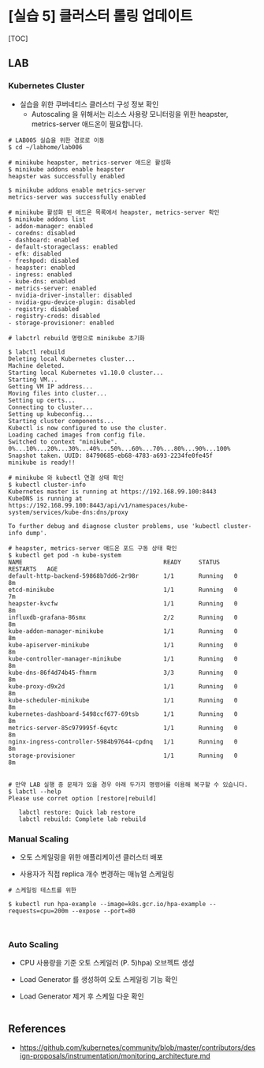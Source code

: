 # [실습 5] 클러스터 롤링 업데이트

[TOC]

## LAB

### Kubernetes Cluster

- 실습을 위한 쿠버네티스 클러스터 구성 정보 확인
  - Autoscaling 을 위해서는 리소스 사용량 모니터링을 위한 heapster, metrics-server 애드온이 필요합니다.

```shell
# LAB005 실습을 위한 경로로 이동
$ cd ~/labhome/lab006

# minikube heapster, metrics-server 애드온 활성화
$ minikube addons enable heapster
heapster was successfully enabled

$ minikube addons enable metrics-server
metrics-server was successfully enabled

# minikube 활성화 된 애드온 목록에서 heapster, metrics-server 확인
$ minikube addons list
- addon-manager: enabled
- coredns: disabled
- dashboard: enabled
- default-storageclass: enabled
- efk: disabled
- freshpod: disabled
- heapster: enabled
- ingress: enabled
- kube-dns: enabled
- metrics-server: enabled
- nvidia-driver-installer: disabled
- nvidia-gpu-device-plugin: disabled
- registry: disabled
- registry-creds: disabled
- storage-provisioner: enabled

# labctrl rebuild 명령으로 minikube 초기화

$ labctl rebuild
Deleting local Kubernetes cluster...
Machine deleted.
Starting local Kubernetes v1.10.0 cluster...
Starting VM...
Getting VM IP address...
Moving files into cluster...
Setting up certs...
Connecting to cluster...
Setting up kubeconfig...
Starting cluster components...
Kubectl is now configured to use the cluster.
Loading cached images from config file.
Switched to context "minikube".
0%...10%...20%...30%...40%...50%...60%...70%...80%...90%...100%
Snapshot taken. UUID: 84790685-eb68-4783-a693-2234fe0fe45f
minikube is ready!!

# minikube 와 kubectl 연결 상태 확인
$ kubectl cluster-info 
Kubernetes master is running at https://192.168.99.100:8443
KubeDNS is running at https://192.168.99.100:8443/api/v1/namespaces/kube-system/services/kube-dns:dns/proxy

To further debug and diagnose cluster problems, use 'kubectl cluster-info dump'.

# heapster, metrics-server 애드온 포드 구동 상태 확인
$ kubectl get pod -n kube-system
NAME                                        READY     STATUS    RESTARTS   AGE
default-http-backend-59868b7dd6-2r98r       1/1       Running   0          8m
etcd-minikube                               1/1       Running   0          7m
heapster-kvcfw                              1/1       Running   0          8m
influxdb-grafana-86smx                      2/2       Running   0          8m
kube-addon-manager-minikube                 1/1       Running   0          8m
kube-apiserver-minikube                     1/1       Running   0          8m
kube-controller-manager-minikube            1/1       Running   0          8m
kube-dns-86f4d74b45-fhmrm                   3/3       Running   0          8m
kube-proxy-d9x2d                            1/1       Running   0          8m
kube-scheduler-minikube                     1/1       Running   0          8m
kubernetes-dashboard-5498ccf677-69tsb       1/1       Running   0          8m
metrics-server-85c979995f-6qvtc             1/1       Running   0          8m
nginx-ingress-controller-5984b97644-cpdnq   1/1       Running   0          8m
storage-provisioner                         1/1       Running   0          8m


# 만약 LAB 실행 중 문제가 있을 경우 아래 두가지 명령어를 이용해 복구할 수 있습니다.
$ labctl --help
Please use corret option [restore|rebuild]

   labctl restore: Quick lab restore
   labctl rebuild: Complete lab rebuild
```



### Manual Scaling

- 오토 스케일링을 위한 애플리케이션 클러스터 배포

- 사용자가 직접 replica 개수 변경하는 매뉴얼 스케일링

```shell
# 스케일링 테스트를 위한 

$ kubectl run hpa-example --image=k8s.gcr.io/hpa-example --requests=cpu=200m --expose --port=80



```





### Auto Scaling

- CPU 사용량을 기준 오토 스케일러 (P. 5)hpa) 오브젝트 생성

- Load Generator 를 생성하여 오토 스케일링 기능 확인

- Load Generator 제거 후 스케일 다운 확인

```shell

```



## References

* https://github.com/kubernetes/community/blob/master/contributors/design-proposals/instrumentation/monitoring_architecture.md
